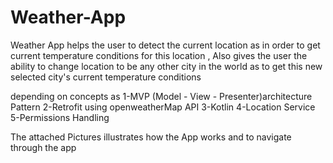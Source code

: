 # Weather-App
Weather App helps the user to detect the current location as in order to get current temperature conditions for this location , Also gives the user the ability to change location to be any other city in the world as to get this new selected city's current temperature conditions


depending on concepts as 
1-MVP (Model - View - Presenter)architecture Pattern 
2-Retrofit using openweatherMap API 
3-Kotlin 
4-Location Service 
5-Permissions Handling 


The attached Pictures illustrates how the App works and to navigate through the app
